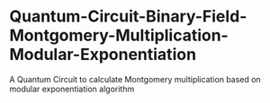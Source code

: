 # Quantum-Circuit-Binary-Field-Montgomery-Multiplication-Modular-Exponentiation
A Quantum Circuit to calculate Montgomery multiplication based on modular exponentiation algorithm  
